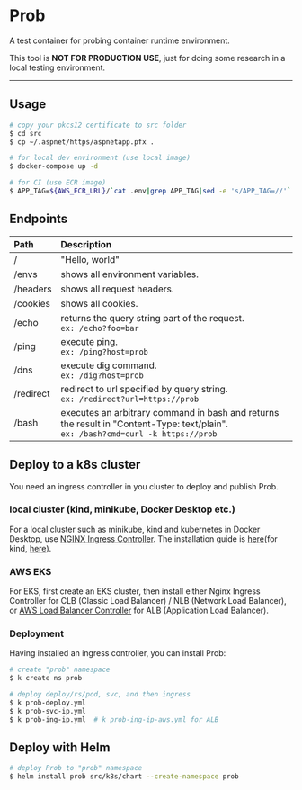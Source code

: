 # Prob

A test container for probing container runtime environment.

This tool is **NOT FOR PRODUCTION USE**, just for doing some research in a local testing environment.

---

## Usage

```bash
# copy your pkcs12 certificate to src folder
$ cd src
$ cp ~/.aspnet/https/aspnetapp.pfx .

# for local dev environment (use local image)
$ docker-compose up -d

# for CI (use ECR image)
$ APP_TAG=${AWS_ECR_URL}/`cat .env|grep APP_TAG|sed -e 's/APP_TAG=//'` docker-compose up -d
```

## Endpoints

| Path      | Description                                                                                                                          |
| :-------- | :----------------------------------------------------------------------------------------------------------------------------------- |
| /         | "Hello, world"                                                                                                                       |
| /envs     | shows all environment variables.                                                                                                     |
| /headers  | shows all request headers.                                                                                                           |
| /cookies  | shows all cookies.                                                                                                                   |
| /echo     | returns the query string part of the request. <br>`ex: /echo?foo=bar`                                                                |
| /ping     | execute ping. <br>`ex: /ping?host=prob`                                                                                              |
| /dns      | execute dig command. <br>`ex: /dig?host=prob`                                                                                        |
| /redirect | redirect to url specified by query string. <br>`ex: /redirect?url=https://prob`                                                      |
| /bash     | executes an arbitrary command in bash and returns the result in "Content-Type: text/plain". <br>`ex: /bash?cmd=curl -k https://prob` |

## Deploy to a k8s cluster

You need an ingress controller in you cluster to deploy and publish Prob.

### local cluster (kind, minikube, Docker Desktop etc.)

For a local cluster such as minikube, kind and kubernetes in Docker Desktop, use [NGINX Ingress Controller](https://kubernetes.github.io/ingress-nginx/). The installation guide is [here](https://kubernetes.github.io/ingress-nginx/deploy/#provider-specific-steps)(for kind, [here](https://kind.sigs.k8s.io/docs/user/ingress/#ingress-nginx)).

### AWS EKS

For EKS, first create an EKS cluster, then install either Nginx Ingress Controller for CLB (Classic Load Balancer) / NLB (Network Load Balancer), or [AWS Load Balancer Controller](https://docs.aws.amazon.com/eks/latest/userguide/aws-load-balancer-controller.html) for ALB (Application Load Balancer).

### Deployment

Having installed an ingress controller, you can install Prob:

```Bash
# create "prob" namespace
$ k create ns prob

# deploy deploy/rs/pod, svc, and then ingress
$ k prob-deploy.yml
$ k prob-svc-ip.yml
$ k prob-ing-ip.yml  # k prob-ing-ip-aws.yml for ALB
```

## Deploy with Helm

```Bash
# deploy Prob to "prob" namespace
$ helm install prob src/k8s/chart --create-namespace prob
```
